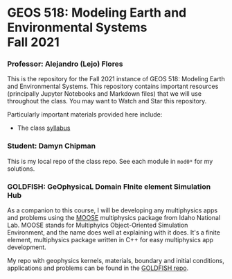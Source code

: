 # GEOS 518: Modeling Earth and Environmental Systems<br>Fall 2021

### Professor: Alejandro (Lejo) Flores

This is the repository for the Fall 2021 instance of GEOS 518: Modeling Earth and Environmental Systems. This repository contains important resources (principally Jupyter Notebooks and Markdown files) that we will use throughout the class. You may want to Watch and Star this repository. 

Particularly important materials provided here include:
* The class [syllabus](./SYLLABUS.md)

### Student: Damyn Chipman

This is my local repo of the class repo. See each module in `mod0*` for my solutions.

### GOLDFISH: GeOphysicaL Domain FInite element Simulation Hub

As a companion to this course, I will be developing any multiphysics apps and problems using the [MOOSE](https://mooseframework.inl.gov/index.html) multiphysics package from Idaho National Lab. MOOSE stands for Multiphyics Object-Oriented Simulation Environment, and the name does well at explaining with it does. It's a finite element, multiphysics package written in C++ for easy multiphysics app development.

My repo with geophysics kernels, materials, boundary and initial conditions, applications and problems can be found in the [GOLDFISH repo](https://github.com/DamynChipman/Goldfish).